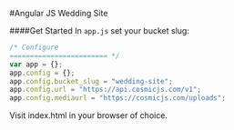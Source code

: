 #Angular JS Wedding Site

####Get Started
In ```app.js``` set your bucket slug:
```javascript
/* Configure
======================== */
var app = {};
app.config = {};
app.config.bucket_slug = "wedding-site";
app.config.url = "https://api.cosmicjs.com/v1";
app.config.mediaurl = "https://cosmicjs.com/uploads";
```
Visit index.html in your browser of choice.